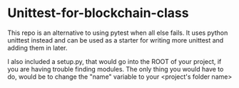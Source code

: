 # Unittest-for-blockchain-class
 This repo is an alternative to using pytest when all else fails.
 It uses python unittest instead and can be used as a starter for writing more 
 unittest and adding them in later.
 
 I also included a setup.py, that would go into the ROOT of your project, if you are having trouble finding modules. 
 The only thing you would have to do, would be to change the "name" variable to your <project's folder name> 
 
